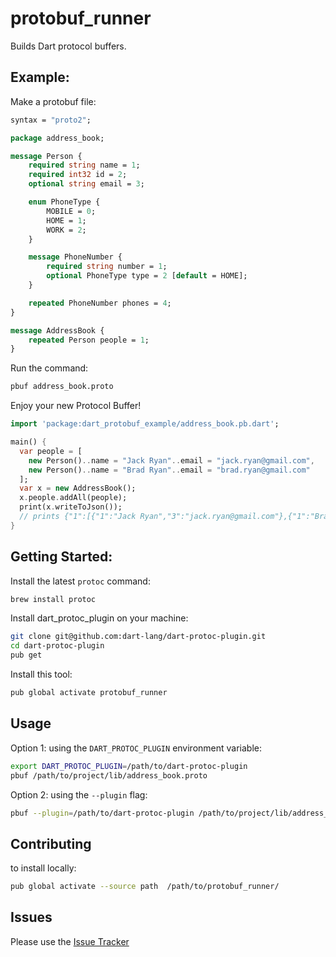 # protobuf_runner

Builds Dart protocol buffers.

## Example:

Make a protobuf file:

```proto
syntax = "proto2";

package address_book;

message Person {
    required string name = 1;
    required int32 id = 2;
    optional string email = 3;

    enum PhoneType {
        MOBILE = 0;
        HOME = 1;
        WORK = 2;
    }

    message PhoneNumber {
        required string number = 1;
        optional PhoneType type = 2 [default = HOME];
    }

    repeated PhoneNumber phones = 4;
}

message AddressBook {
    repeated Person people = 1;
}

```

Run the command:

```bash
pbuf address_book.proto
```

Enjoy your new Protocol Buffer!

```dart
import 'package:dart_protobuf_example/address_book.pb.dart';

main() {
  var people = [
    new Person()..name = "Jack Ryan"..email = "jack.ryan@gmail.com",
    new Person()..name = "Brad Ryan"..email = "brad.ryan@gmail.com"
  ];
  var x = new AddressBook();
  x.people.addAll(people);
  print(x.writeToJson());
  // prints {"1":[{"1":"Jack Ryan","3":"jack.ryan@gmail.com"},{"1":"Brad Ryan","3":"brad.ryan@gmail.com"}]}
}
```

## Getting Started:

Install the latest `protoc` command:

```bash
brew install protoc
```

Install dart_protoc_plugin on your machine:
 
```bash
git clone git@github.com:dart-lang/dart-protoc-plugin.git
cd dart-protoc-plugin
pub get
```

Install this tool:

```bash
pub global activate protobuf_runner
```

## Usage


Option 1: using the `DART_PROTOC_PLUGIN` environment variable:

```bash
export DART_PROTOC_PLUGIN=/path/to/dart-protoc-plugin 
pbuf /path/to/project/lib/address_book.proto
```

Option 2: using the `--plugin` flag:

```bash
pbuf --plugin=/path/to/dart-protoc-plugin /path/to/project/lib/address_book.proto
```

## Contributing

to install locally: 
```bash
pub global activate --source path  /path/to/protobuf_runner/
```

## Issues

Please use the [Issue Tracker][issues]

[issues]: https://github.com/johnpryan/dart-protobuf-runner/issues